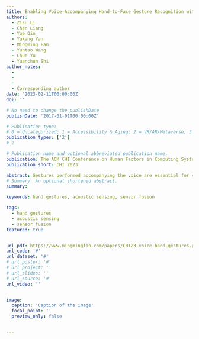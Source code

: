 ```yaml
---
title: Enabling Voice-Accompanying Hand-to-Face Gesture Recognition with Cross-Device Sensing
authors:
  - Zisu Li
  - Chen Liang
  - Yue Qin
  - Yukang Yan
  - Mingming Fan
  - Yuntao Wang
  - Chun Yu
  - Yuanchun Shi
author_notes:
  - 
  - 
  -
  - Corresponding author
date: '2023-02-11T00:00:00Z'
doi: ''

# No need to change the publishDate 
publishDate: '2017-01-01T00:00:00Z'

# Publication type: 
# 0 = Uncategorized; 1 = Accessibility & Aging; 2 = VR/AR/Metaverse; 3 = Human-AI Collaboration; 4 = UX Methodology; 5 = Social Computing; 6 = Sensing;  7 = Thesis; 8 = Patent
publication_types: ['2']
# 2

# Publication name and optional abbreviated publication name.
publication: The ACM CHI Conference on Human Factors in Computing Systems 2023
publication_short: CHI 2023

abstract: Gestures performed accompanying the voice are essential for voice interaction to convey complementary semantics for interaction purposes such as wake-up state and input modality. In this paper, we investigated voice-accompanying hand-to-face (VAHF) gestures for voice interaction. We targeted on hand-to-face gestures because such gestures relate closely to speech and yield signifcant acoustic features (e.g., impeding voice propagation). We conducted a user study to explore the design space of VAHF gestures, where we frst gathered candidate gestures and then applied a structural analysis to them in diferent dimensions (e.g., contact position and type), outputting a total of 8 VAHF gestures with good usability and least confusion. To facilitate VAHF gesture recognition, we proposed a novel cross-device sensing method that leverages heterogeneous channels (vocal, ultrasound, and IMU) of data from commodity devices (earbuds, watches, and rings). Our recognition model achieved an accuracy of 97.3% for recognizing 3 gestures and 91.5% for recognizing 8 gestures (excluding the "empty" gesture), proving the high applicability. Quantitative analysis also shed light on the recognition capability of each sensor channel and their different combinations. In the end, we illustrated the feasible use cases and their design principles to demonstrate the applicability of our system in various scenarios.
# Summary. An optional shortened abstract.
summary: 

keywords: hand gestures, acoustic sensing, sensor fusion

tags:
  - hand gestures
  - acoustic sensing
  - sensor fusion
featured: true


url_pdf: https://www.mingmingfan.com/papers/CHI23-voice-hand-gestures.pdf
url_code: '#'
url_dataset: '#'
# url_poster: '#'
# url_project: ''
# url_slides: ''
# url_source: '#'
url_video: ''


image:
  caption: 'Caption of the image'
  focal_point: ''
  preview_only: false


---
```


<!-- put your youtube/vimeo video ID here if possible -->
<!-- {{< bilibili BV1nA411z7RZ >}} -->



